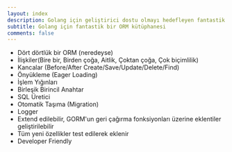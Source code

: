 ```yaml
---
layout: index
description: Golang için geliştirici dostu olmayı hedefleyen fantastik bir ORM kütüphanesi.
subtitle: Golang için fantastik bir ORM kütüphanesi
comments: false
---
```

* <i class="fa fa-arrow-circle-right" aria-hidden="true"></i> Dört dörtlük bir ORM (neredeyse)
* <i class="fa fa-arrow-circle-right" aria-hidden="true"></i> İlişkiler(Bire bir, Birden çoğa, Aitlik, Çoktan çoğa, Çok biçimlilik)
* <i class="fa fa-arrow-circle-right" aria-hidden="true"></i> Kancalar (Before/After Create/Save/Update/Delete/Find)
* <i class="fa fa-arrow-circle-right" aria-hidden="true"></i> Önyükleme (Eager Loading)
* <i class="fa fa-arrow-circle-right" aria-hidden="true"></i> İşlem Yığınları
* <i class="fa fa-arrow-circle-right" aria-hidden="true"></i> Birleşik Birincil Anahtar
* <i class="fa fa-arrow-circle-right" aria-hidden="true"></i> SQL Üretici
* <i class="fa fa-arrow-circle-right" aria-hidden="true"></i> Otomatik Taşıma (Migration)
* <i class="fa fa-arrow-circle-right" aria-hidden="true"></i> Logger
* <i class="fa fa-arrow-circle-right" aria-hidden="true"></i> Extend edilebilir, GORM'un geri çağırma fonksiyonları üzerine eklentiler geliştirilebilir
* <i class="fa fa-arrow-circle-right" aria-hidden="true"></i> Tüm yeni özellikler test edilerek eklenir
* <i class="fa fa-arrow-circle-right" aria-hidden="true"></i> Developer Friendly